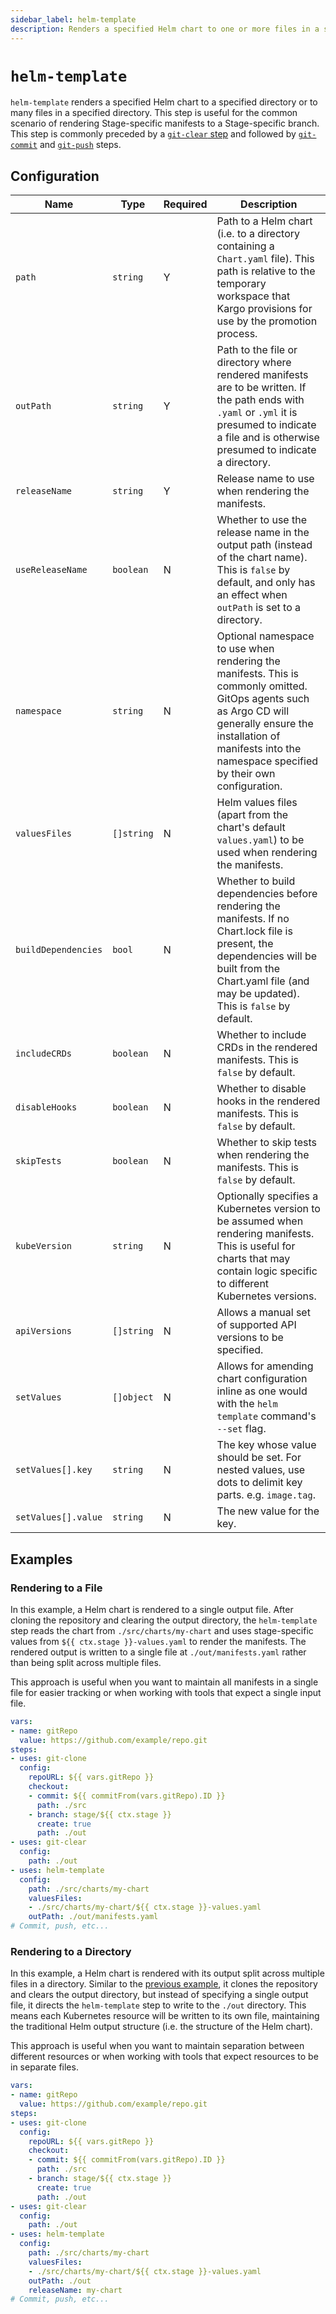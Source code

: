 ```yaml
---
sidebar_label: helm-template
description: Renders a specified Helm chart to one or more files in a specified directory.
---
```


# `helm-template`

`helm-template` renders a specified Helm chart to a specified directory or to
many files in a specified directory. This step is useful for the common scenario
of rendering Stage-specific manifests to a Stage-specific branch. This step is
commonly preceded by a [`git-clear` step](git-clear.md) and followed by
[`git-commit`](git-commit.md) and [`git-push`](git-push.md) steps.

## Configuration

| Name | Type | Required | Description |
|------|------|----------|-------------|
| `path` | `string` | Y | Path to a Helm chart (i.e. to a directory containing a `Chart.yaml` file). This path is relative to the temporary workspace that Kargo provisions for use by the promotion process. |
| `outPath` | `string` | Y | Path to the file or directory where rendered manifests are to be written. If the path ends with `.yaml` or `.yml` it is presumed to indicate a file and is otherwise presumed to indicate a directory. |
| `releaseName` | `string` | Y | Release name to use when rendering the manifests. |
| `useReleaseName` | `boolean` | N | Whether to use the release name in the output path (instead of the chart name). This is `false` by default, and only has an effect when `outPath` is set to a directory. |
| `namespace` | `string` | N | Optional namespace to use when rendering the manifests. This is commonly omitted. GitOps agents such as Argo CD will generally ensure the installation of manifests into the namespace specified by their own configuration. |
| `valuesFiles` | `[]string` | N | Helm values files (apart from the chart's default `values.yaml`) to be used when rendering the manifests.  |
| `buildDependencies` | `bool` | N | Whether to build dependencies before rendering the manifests. If no Chart.lock file is present, the dependencies will be built from the Chart.yaml file (and may be updated). This is `false` by default. |
| `includeCRDs` | `boolean` | N | Whether to include CRDs in the rendered manifests. This is `false` by default. |
| `disableHooks` | `boolean` | N | Whether to disable hooks in the rendered manifests. This is `false` by default. |
| `skipTests` | `boolean` | N | Whether to skip tests when rendering the manifests. This is `false` by default. |
| `kubeVersion` | `string` | N | Optionally specifies a Kubernetes version to be assumed when rendering manifests. This is useful for charts that may contain logic specific to different Kubernetes versions. |
| `apiVersions` | `[]string` | N | Allows a manual set of supported API versions to be specified. |
| `setValues` | `[]object` | N | Allows for amending chart configuration inline as one would with the `helm template` command's `--set` flag. |
| `setValues[].key` | `string` | N | The key whose value should be set. For nested values, use dots to delimit key parts. e.g. `image.tag`. |
| `setValues[].value` | `string` | N | The new value for the key. |

## Examples

### Rendering to a File

In this example, a Helm chart is rendered to a single output file. After
cloning the repository and clearing the output directory, the `helm-template`
step reads the chart from `./src/charts/my-chart` and uses stage-specific
values from `${{ ctx.stage }}-values.yaml` to render the manifests. The
rendered output is written to a single file at `./out/manifests.yaml`
rather than being split across multiple files.

This approach is useful when you want to maintain all manifests in a single
file for easier tracking or when working with tools that expect a single
input file.

```yaml
vars:
- name: gitRepo
  value: https://github.com/example/repo.git
steps:
- uses: git-clone
  config:
    repoURL: ${{ vars.gitRepo }}
    checkout:
    - commit: ${{ commitFrom(vars.gitRepo).ID }}
      path: ./src
    - branch: stage/${{ ctx.stage }}
      create: true
      path: ./out
- uses: git-clear
  config:
    path: ./out
- uses: helm-template
  config:
    path: ./src/charts/my-chart
    valuesFiles:
    - ./src/charts/my-chart/${{ ctx.stage }}-values.yaml
    outPath: ./out/manifests.yaml
# Commit, push, etc...
```

### Rendering to a Directory

In this example, a Helm chart is rendered with its output split across multiple
files in a directory. Similar to the [previous example](#rendering-to-a-file),
it clones the repository and clears the output directory, but instead of
specifying a single output file, it directs the `helm-template` step to write
to the `./out` directory. This means each Kubernetes resource will be written
to its own file, maintaining the traditional Helm output structure (i.e. the
structure of the Helm chart).

This approach is useful when you want to maintain separation between different
resources or when working with tools that expect resources to be in separate
files.

```yaml
vars:
- name: gitRepo
  value: https://github.com/example/repo.git
steps:
- uses: git-clone
  config:
    repoURL: ${{ vars.gitRepo }}
    checkout:
    - commit: ${{ commitFrom(vars.gitRepo).ID }}
      path: ./src
    - branch: stage/${{ ctx.stage }}
      create: true
      path: ./out
- uses: git-clear
  config:
    path: ./out
- uses: helm-template
  config:
    path: ./src/charts/my-chart
    valuesFiles:
    - ./src/charts/my-chart/${{ ctx.stage }}-values.yaml
    outPath: ./out
    releaseName: my-chart
# Commit, push, etc...
```
